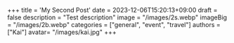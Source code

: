 +++
title = 'My Second Post'
date = 2023-12-06T15:20:13+09:00
draft = false
description = "Test description"
image = "/images/2s.webp"
imageBig = "/images/2b.webp"
categories = ["general", "event", "travel"]
authors = ["Kai"]
avatar= "/images/kai.jpg"
+++

